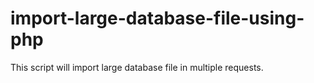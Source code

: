 # import-large-database-file-using-php
This script will import large database file in multiple requests.
